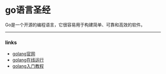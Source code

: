 # go语言圣经
Go是一个开源的编程语言，它很容易用于构建简单、可靠和高效的软件。  

---
### links 
* [golang官网](https://golang.org)  
* [golang在线运行](https://play.golang.org)
* [golang入门教程](https://tour.golang.org)